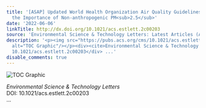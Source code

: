```yaml
---
title: '[ASAP] Updated World Health Organization Air Quality Guidelines Highlight
  the Importance of Non-anthropogenic PM<sub>2.5</sub>'
date: '2022-06-06'
linkTitle: http://dx.doi.org/10.1021/acs.estlett.2c00203
source: 'Environmental Science & Technology Letters: Latest Articles (ACS Publications)'
description: '<p><img src="https://pubs.acs.org/cms/10.1021/acs.estlett.2c00203/asset/images/medium/ez2c00203_0004.gif"
  alt="TOC Graphic"/></p><div><cite>Environmental Science & Technology Letters</cite></div><div>DOI:
  10.1021/acs.estlett.2c00203</div> ...'
disable_comments: true
---
```

<p><img src="https://pubs.acs.org/cms/10.1021/acs.estlett.2c00203/asset/images/medium/ez2c00203_0004.gif" alt="TOC Graphic"/></p><div><cite>Environmental Science & Technology Letters</cite></div><div>DOI: 10.1021/acs.estlett.2c00203</div> ...